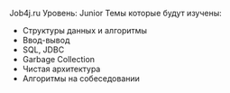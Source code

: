 Job4j.ru
Уровень: Junior
Темы которые будут изучены:
* Структуры данных и алгоритмы
* Ввод-вывод
* SQL, JDBC
* Garbage Collection
* Чистая архитектура
* Алгоритмы на собеседовании